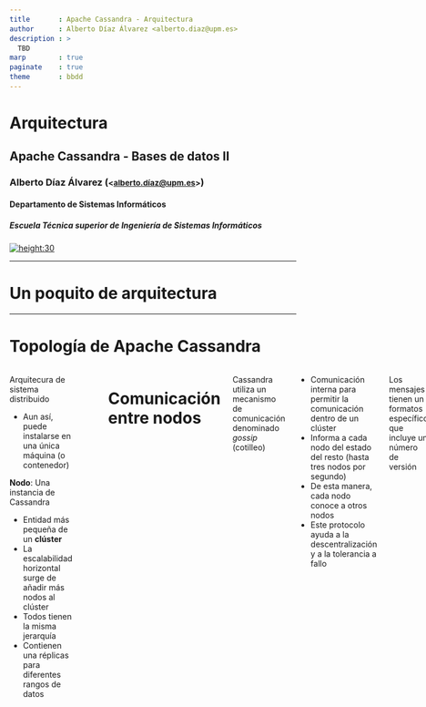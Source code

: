 ```yaml
---
title       : Apache Cassandra - Arquitectura
author      : Alberto Díaz Álvarez <alberto.diaz@upm.es>
description : >
  TBD
marp        : true
paginate    : true
theme       : bbdd
---
```


<!-- _class: titlepage -->

# Arquitectura

## Apache Cassandra - Bases de datos II

### Alberto Díaz Álvarez (<small><alberto.díaz@upm.es></small>)

#### Departamento de Sistemas Informáticos

##### Escuela Técnica superior de Ingeniería de Sistemas Informáticos

[![height:30](https://img.shields.io/badge/License-CC%20BY--NC--SA%204.0-informational.svg)](https://creativecommons.org/licenses/by-nc-sa/4.0/)

---

# Un poquito de arquitectura<!-- _class: section -->

---

# Topología de Apache Cassandra

<div class="columns">
<div>

Arquitecura de sistema distribuido

- Aun así, puede instalarse en una única máquina (o contenedor)

**Nodo**: Una instancia de Cassandra

- Entidad más pequeña de un **clúster**
- La escalabilidad horizontal surge de añadir más nodos al clúster
- Todos tienen la misma jerarquía
- Contienen una réplicas para diferentes rangos de datos

</div>
<div class="column">

<center><img src="./images/t4/nodes-cluster.png" /></center>

</div>

---

# Comunicación entre nodos

Cassandra utiliza un mecanismo de comunicación denominado _gossip_  (cotilleo)

- Comunicación interna para permitir la comunicación dentro de un clúster
- Informa a cada nodo del estado del resto (hasta tres nodos por segundo)
- De esta manera, cada nodo conoce a otros nodos
- Este protocolo ayuda a la descentralización y a la tolerancia a fallo

Los mensajes tienen un formatos específico que incluye un número de versión

- La comunicación es muy eficiente
- Permite que cada nodo construya rápidamente una visión general del clúster
  - Nodos caídos, qué tokens se asignan a cada nodo, etcétera

---

# Componentes de un nodo (I)

Algunos de los componentes más importantes de un nodo son los siguientes:

- **Memtable**: Estructura **en memoria** donde se almacenan las escrituras
  - Suele haber una por "tabla" (es un concepto similar al relacional)
  - Eventualmente se vuelcan a disco pasando a ser SSTables
- **SSTable**: Archivo **inmutable** utilizado para la persistencia de datos en disco
  - Según se van volcando a disco, se van compactando en una sola
  - Cada una se compone de varios archivos, algunos de los cuales son:
    - `Data.db`: Los datos reales
    - `Index.db`: El índice de los datos
- **CommitLog**: Archivo de registro de los cambios en un nodo
  - Toda escritura en una Memtable pasa antes por el CommitLog

---

# Más allá del despliegue local

Un clúster de Cassandra puede ser un despliegue en un mismo centro de datos

- En una máquina o en varias máquinas repartidas a lo largo de la misma red

Sin embargo, soporta el despliegue en múltiples centros de datos

- A efectos del sistema cliente, siempre se ve una única instancia de Cassandra
- Internamente, Cassandra se encarga de la replicación de datos entre CDC
- Y de la comunicación entre nodos, independientemente de su localización

---

# Modelo de datos<!-- _class: section -->

---

# Replicación de datos<!-- _class: section -->

---

# Operaciones de lectura/escritura<!-- _class: section -->

---

# Proceso de escritura a nivel de nodo

Cassandra procesa los datos en varias etapas durante la escritura:

1. Registro de la operación en el `CommitLog`
1. Escritura de datos en la `Memtable`
1. Descarga de datos de la `Memtable` a las `SSTables`

<center><img style="width:50%" src="images/t4/escritura-en-nodo.png" width="80%"></center>

**La escritura se realiza en paralelo**, a nivel de clúster, llegando a todos los nodos que mantienen réplicas

---

# Proceso de lectura a nivel de nodo

La lectura en Apache Cassandra es más compleja que la escritura

<center><img src="images/t4/lectura-de-nodo.png" width="80%"></center><!-- TODO: Rehacer este dibujo -->

---

# Proceso de escritura a nivel de nodo (II)

- Los datos en disco pueden estar fragmentados en varias SSTables
- Necesita consolidar los datos existentes en Memtables y SSTables
- La lectura necesita identificar la SSTable que más probablemente contenga información sobre las particiones que estamos consultando
- Esta selección se realiza mediante la información del `BloomFilter`.

---

# Proceso de escritura a nivel de nodo (y III)

Los pasos para la lectura son los siguientes:

1. Comprobación de la `Memtable`
1. Comprobación del `BloomFilter`
1. Comprobación en caché de claves de partición (si está activa)
1. Si la partición no está en la caché, se comprueba el resumen (*summary*) de la partición
1. Se accede al índice de la partición
1. Se localizan los datos en el disco
1. Se obtienen los datos de la `SSTable`
1. Antes de devolverlos, los datos se consolidan a partir de la `Memtable` y la `SSTable`

Vamos, que es un proceso algo largo y tedioso

---

# Compresión de datos<!-- _class: section -->

---

# Consistencia de datos ajustable<!-- _class: section -->

---

# _Gossip Protocol_<!-- _class: section -->

---

# Detección de fallos<!-- _class: section -->

---

# HintedHandoffs<!-- _class: section -->

---

# Filtros de Bloom<!-- _class: section -->

---

# Gracias<!-- _class: section -->

